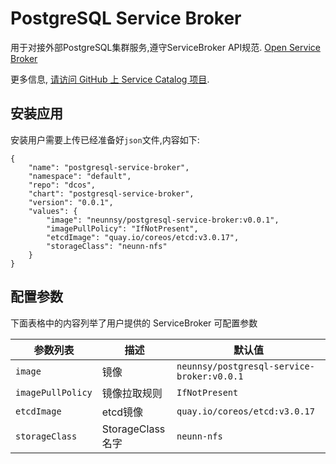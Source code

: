 # PostgreSQL Service Broker

用于对接外部PostgreSQL集群服务,遵守ServiceBroker API规范.
[Open Service Broker](https://www.openservicebrokerapi.org/)


更多信息,
[请访问 GitHub 上 Service Catalog 项目](https://github.com/kubernetes-incubator/service-catalog).

## 安装应用
安装用户需要上传已经准备好`json`文件,内容如下:

```
{
	"name": "postgresql-service-broker",
	"namespace": "default",
	"repo": "dcos",
	"chart": "postgresql-service-broker",
	"version": "0.0.1",
	"values": {
		"image": "neunnsy/postgresql-service-broker:v0.0.1",
		"imagePullPolicy": "IfNotPresent",
		"etcdImage": "quay.io/coreos/etcd:v3.0.17",
        "storageClass": "neunn-nfs"
	}
}

```

## 配置参数

下面表格中的内容列举了用户提供的 ServiceBroker 可配置参数

| 参数列表 | 描述 | 默认值 |
|-----------|-------------|---------|
| `image` | 镜像 | `neunnsy/postgresql-service-broker:v0.0.1` |
| `imagePullPolicy` | 镜像拉取规则 | `IfNotPresent` |
|`etcdImage`|etcd镜像|`quay.io/coreos/etcd:v3.0.17`|
|`storageClass`|StorageClass名字|`neunn-nfs`|

